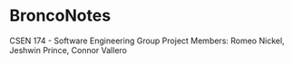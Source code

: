 # BroncoNotes
CSEN 174 - Software Engineering Group Project
Members: Romeo Nickel, Jeshwin Prince, Connor Vallero 
